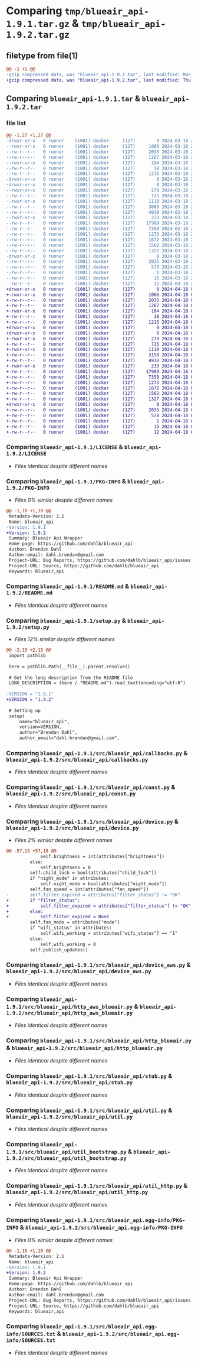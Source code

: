 # Comparing `tmp/blueair_api-1.9.1.tar.gz` & `tmp/blueair_api-1.9.2.tar.gz`

## filetype from file(1)

```diff
@@ -1 +1 @@
-gzip compressed data, was "blueair_api-1.9.1.tar", last modified: Mon Mar 18 23:47:44 2024, max compression
+gzip compressed data, was "blueair_api-1.9.2.tar", last modified: Thu Apr 18 08:37:06 2024, max compression
```

## Comparing `blueair_api-1.9.1.tar` & `blueair_api-1.9.2.tar`

### file list

```diff
@@ -1,27 +1,27 @@
-drwxr-xr-x   0 runner    (1001) docker     (127)        0 2024-03-18 23:47:44.451217 blueair_api-1.9.1/
--rwxr-xr-x   0 runner    (1001) docker     (127)     1066 2024-03-18 23:47:30.000000 blueair_api-1.9.1/LICENSE
--rw-r--r--   0 runner    (1001) docker     (127)     2035 2024-03-18 23:47:44.451217 blueair_api-1.9.1/PKG-INFO
--rw-r--r--   0 runner    (1001) docker     (127)     1267 2024-03-18 23:47:30.000000 blueair_api-1.9.1/README.md
--rwxr-xr-x   0 runner    (1001) docker     (127)      104 2024-03-18 23:47:30.000000 blueair_api-1.9.1/pyproject.toml
--rw-r--r--   0 runner    (1001) docker     (127)       38 2024-03-18 23:47:44.451217 blueair_api-1.9.1/setup.cfg
--rw-r--r--   0 runner    (1001) docker     (127)     1215 2024-03-18 23:47:38.000000 blueair_api-1.9.1/setup.py
-drwxr-xr-x   0 runner    (1001) docker     (127)        0 2024-03-18 23:47:44.447217 blueair_api-1.9.1/src/
-drwxr-xr-x   0 runner    (1001) docker     (127)        0 2024-03-18 23:47:44.451217 blueair_api-1.9.1/src/blueair_api/
--rwxr-xr-x   0 runner    (1001) docker     (127)      279 2024-03-18 23:47:30.000000 blueair_api-1.9.1/src/blueair_api/__init__.py
--rw-r--r--   0 runner    (1001) docker     (127)      725 2024-03-18 23:47:30.000000 blueair_api-1.9.1/src/blueair_api/callbacks.py
--rwxr-xr-x   0 runner    (1001) docker     (127)     1110 2024-03-18 23:47:30.000000 blueair_api-1.9.1/src/blueair_api/const.py
--rw-r--r--   0 runner    (1001) docker     (127)     3065 2024-03-18 23:47:30.000000 blueair_api-1.9.1/src/blueair_api/device.py
--rw-r--r--   0 runner    (1001) docker     (127)     4910 2024-03-18 23:47:30.000000 blueair_api-1.9.1/src/blueair_api/device_aws.py
--rwxr-xr-x   0 runner    (1001) docker     (127)      233 2024-03-18 23:47:30.000000 blueair_api-1.9.1/src/blueair_api/errors.py
--rw-r--r--   0 runner    (1001) docker     (127)    17989 2024-03-18 23:47:30.000000 blueair_api-1.9.1/src/blueair_api/http_aws_blueair.py
--rw-r--r--   0 runner    (1001) docker     (127)     7350 2024-03-18 23:47:30.000000 blueair_api-1.9.1/src/blueair_api/http_blueair.py
--rw-r--r--   0 runner    (1001) docker     (127)     1273 2024-03-18 23:47:30.000000 blueair_api-1.9.1/src/blueair_api/stub.py
--rw-r--r--   0 runner    (1001) docker     (127)     1672 2024-03-18 23:47:30.000000 blueair_api-1.9.1/src/blueair_api/util.py
--rw-r--r--   0 runner    (1001) docker     (127)     1562 2024-03-18 23:47:30.000000 blueair_api-1.9.1/src/blueair_api/util_bootstrap.py
--rw-r--r--   0 runner    (1001) docker     (127)     1327 2024-03-18 23:47:30.000000 blueair_api-1.9.1/src/blueair_api/util_http.py
-drwxr-xr-x   0 runner    (1001) docker     (127)        0 2024-03-18 23:47:44.451217 blueair_api-1.9.1/src/blueair_api.egg-info/
--rw-r--r--   0 runner    (1001) docker     (127)     2035 2024-03-18 23:47:44.000000 blueair_api-1.9.1/src/blueair_api.egg-info/PKG-INFO
--rw-r--r--   0 runner    (1001) docker     (127)      578 2024-03-18 23:47:44.000000 blueair_api-1.9.1/src/blueair_api.egg-info/SOURCES.txt
--rw-r--r--   0 runner    (1001) docker     (127)        1 2024-03-18 23:47:44.000000 blueair_api-1.9.1/src/blueair_api.egg-info/dependency_links.txt
--rw-r--r--   0 runner    (1001) docker     (127)       15 2024-03-18 23:47:44.000000 blueair_api-1.9.1/src/blueair_api.egg-info/requires.txt
--rw-r--r--   0 runner    (1001) docker     (127)       12 2024-03-18 23:47:44.000000 blueair_api-1.9.1/src/blueair_api.egg-info/top_level.txt
+drwxr-xr-x   0 runner    (1001) docker     (127)        0 2024-04-18 08:37:06.270020 blueair_api-1.9.2/
+-rwxr-xr-x   0 runner    (1001) docker     (127)     1066 2024-04-18 08:36:53.000000 blueair_api-1.9.2/LICENSE
+-rw-r--r--   0 runner    (1001) docker     (127)     2035 2024-04-18 08:37:06.270020 blueair_api-1.9.2/PKG-INFO
+-rw-r--r--   0 runner    (1001) docker     (127)     1267 2024-04-18 08:36:53.000000 blueair_api-1.9.2/README.md
+-rwxr-xr-x   0 runner    (1001) docker     (127)      104 2024-04-18 08:36:53.000000 blueair_api-1.9.2/pyproject.toml
+-rw-r--r--   0 runner    (1001) docker     (127)       38 2024-04-18 08:37:06.270020 blueair_api-1.9.2/setup.cfg
+-rw-r--r--   0 runner    (1001) docker     (127)     1215 2024-04-18 08:37:01.000000 blueair_api-1.9.2/setup.py
+drwxr-xr-x   0 runner    (1001) docker     (127)        0 2024-04-18 08:37:06.266019 blueair_api-1.9.2/src/
+drwxr-xr-x   0 runner    (1001) docker     (127)        0 2024-04-18 08:37:06.270020 blueair_api-1.9.2/src/blueair_api/
+-rwxr-xr-x   0 runner    (1001) docker     (127)      279 2024-04-18 08:36:53.000000 blueair_api-1.9.2/src/blueair_api/__init__.py
+-rw-r--r--   0 runner    (1001) docker     (127)      725 2024-04-18 08:36:53.000000 blueair_api-1.9.2/src/blueair_api/callbacks.py
+-rwxr-xr-x   0 runner    (1001) docker     (127)     1110 2024-04-18 08:36:53.000000 blueair_api-1.9.2/src/blueair_api/const.py
+-rw-r--r--   0 runner    (1001) docker     (127)     3150 2024-04-18 08:36:53.000000 blueair_api-1.9.2/src/blueair_api/device.py
+-rw-r--r--   0 runner    (1001) docker     (127)     4910 2024-04-18 08:36:53.000000 blueair_api-1.9.2/src/blueair_api/device_aws.py
+-rwxr-xr-x   0 runner    (1001) docker     (127)      233 2024-04-18 08:36:53.000000 blueair_api-1.9.2/src/blueair_api/errors.py
+-rw-r--r--   0 runner    (1001) docker     (127)    17989 2024-04-18 08:36:53.000000 blueair_api-1.9.2/src/blueair_api/http_aws_blueair.py
+-rw-r--r--   0 runner    (1001) docker     (127)     7350 2024-04-18 08:36:53.000000 blueair_api-1.9.2/src/blueair_api/http_blueair.py
+-rw-r--r--   0 runner    (1001) docker     (127)     1273 2024-04-18 08:36:53.000000 blueair_api-1.9.2/src/blueair_api/stub.py
+-rw-r--r--   0 runner    (1001) docker     (127)     1672 2024-04-18 08:36:53.000000 blueair_api-1.9.2/src/blueair_api/util.py
+-rw-r--r--   0 runner    (1001) docker     (127)     1562 2024-04-18 08:36:53.000000 blueair_api-1.9.2/src/blueair_api/util_bootstrap.py
+-rw-r--r--   0 runner    (1001) docker     (127)     1327 2024-04-18 08:36:53.000000 blueair_api-1.9.2/src/blueair_api/util_http.py
+drwxr-xr-x   0 runner    (1001) docker     (127)        0 2024-04-18 08:37:06.270020 blueair_api-1.9.2/src/blueair_api.egg-info/
+-rw-r--r--   0 runner    (1001) docker     (127)     2035 2024-04-18 08:37:06.000000 blueair_api-1.9.2/src/blueair_api.egg-info/PKG-INFO
+-rw-r--r--   0 runner    (1001) docker     (127)      578 2024-04-18 08:37:06.000000 blueair_api-1.9.2/src/blueair_api.egg-info/SOURCES.txt
+-rw-r--r--   0 runner    (1001) docker     (127)        1 2024-04-18 08:37:06.000000 blueair_api-1.9.2/src/blueair_api.egg-info/dependency_links.txt
+-rw-r--r--   0 runner    (1001) docker     (127)       15 2024-04-18 08:37:06.000000 blueair_api-1.9.2/src/blueair_api.egg-info/requires.txt
+-rw-r--r--   0 runner    (1001) docker     (127)       12 2024-04-18 08:37:06.000000 blueair_api-1.9.2/src/blueair_api.egg-info/top_level.txt
```

### Comparing `blueair_api-1.9.1/LICENSE` & `blueair_api-1.9.2/LICENSE`

 * *Files identical despite different names*

### Comparing `blueair_api-1.9.1/PKG-INFO` & `blueair_api-1.9.2/PKG-INFO`

 * *Files 0% similar despite different names*

```diff
@@ -1,10 +1,10 @@
 Metadata-Version: 2.1
 Name: blueair_api
-Version: 1.9.1
+Version: 1.9.2
 Summary: Blueair Api Wrapper
 Home-page: https://github.com/dahlb/blueair_api
 Author: Brendan Dahl
 Author-email: dahl.brendan@gmail.com
 Project-URL: Bug Reports, https://github.com/dahlb/blueair_api/issues
 Project-URL: Source, https://github.com/dahlb/blueair_api
 Keywords: blueair,api
```

### Comparing `blueair_api-1.9.1/README.md` & `blueair_api-1.9.2/README.md`

 * *Files identical despite different names*

### Comparing `blueair_api-1.9.1/setup.py` & `blueair_api-1.9.2/setup.py`

 * *Files 12% similar despite different names*

```diff
@@ -2,15 +2,15 @@
 import pathlib
 
 here = pathlib.Path(__file__).parent.resolve()
 
 # Get the long description from the README file
 LONG_DESCRIPTION = (here / "README.md").read_text(encoding="utf-8")
 
-VERSION = "1.9.1"
+VERSION = "1.9.2"
 
 # Setting up
 setup(
     name="blueair_api",
     version=VERSION,
     author="Brendan Dahl",
     author_email="dahl.brendan@gmail.com",
```

### Comparing `blueair_api-1.9.1/src/blueair_api/callbacks.py` & `blueair_api-1.9.2/src/blueair_api/callbacks.py`

 * *Files identical despite different names*

### Comparing `blueair_api-1.9.1/src/blueair_api/const.py` & `blueair_api-1.9.2/src/blueair_api/const.py`

 * *Files identical despite different names*

### Comparing `blueair_api-1.9.1/src/blueair_api/device.py` & `blueair_api-1.9.2/src/blueair_api/device.py`

 * *Files 2% similar despite different names*

```diff
@@ -57,15 +57,18 @@
             self.brightness = int(attributes["brightness"])
         else:
             self.brightness = 0
         self.child_lock = bool(attributes["child_lock"])
         if "night_mode" in attributes:
             self.night_mode = bool(attributes["night_mode"])
         self.fan_speed = int(attributes["fan_speed"])
-        self.filter_expired = attributes["filter_status"] != "OK"
+        if "filter_status":
+            self.filter_expired = attributes["filter_status"] != "OK"
+        else:
+            self.filter_expired = None
         self.fan_mode = attributes["mode"]
         if "wifi_status" in attributes:
             self.wifi_working = attributes["wifi_status"] == "1"
         else:
             self.wifi_working = 0
         self.publish_updates()
```

### Comparing `blueair_api-1.9.1/src/blueair_api/device_aws.py` & `blueair_api-1.9.2/src/blueair_api/device_aws.py`

 * *Files identical despite different names*

### Comparing `blueair_api-1.9.1/src/blueair_api/http_aws_blueair.py` & `blueair_api-1.9.2/src/blueair_api/http_aws_blueair.py`

 * *Files identical despite different names*

### Comparing `blueair_api-1.9.1/src/blueair_api/http_blueair.py` & `blueair_api-1.9.2/src/blueair_api/http_blueair.py`

 * *Files identical despite different names*

### Comparing `blueair_api-1.9.1/src/blueair_api/stub.py` & `blueair_api-1.9.2/src/blueair_api/stub.py`

 * *Files identical despite different names*

### Comparing `blueair_api-1.9.1/src/blueair_api/util.py` & `blueair_api-1.9.2/src/blueair_api/util.py`

 * *Files identical despite different names*

### Comparing `blueair_api-1.9.1/src/blueair_api/util_bootstrap.py` & `blueair_api-1.9.2/src/blueair_api/util_bootstrap.py`

 * *Files identical despite different names*

### Comparing `blueair_api-1.9.1/src/blueair_api/util_http.py` & `blueair_api-1.9.2/src/blueair_api/util_http.py`

 * *Files identical despite different names*

### Comparing `blueair_api-1.9.1/src/blueair_api.egg-info/PKG-INFO` & `blueair_api-1.9.2/src/blueair_api.egg-info/PKG-INFO`

 * *Files 0% similar despite different names*

```diff
@@ -1,10 +1,10 @@
 Metadata-Version: 2.1
 Name: blueair_api
-Version: 1.9.1
+Version: 1.9.2
 Summary: Blueair Api Wrapper
 Home-page: https://github.com/dahlb/blueair_api
 Author: Brendan Dahl
 Author-email: dahl.brendan@gmail.com
 Project-URL: Bug Reports, https://github.com/dahlb/blueair_api/issues
 Project-URL: Source, https://github.com/dahlb/blueair_api
 Keywords: blueair,api
```

### Comparing `blueair_api-1.9.1/src/blueair_api.egg-info/SOURCES.txt` & `blueair_api-1.9.2/src/blueair_api.egg-info/SOURCES.txt`

 * *Files identical despite different names*

